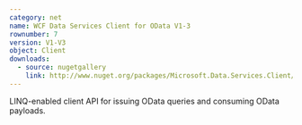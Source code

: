 ```yaml
---
category: net
name: WCF Data Services Client for OData V1-3
rownumber: 7
version: V1-V3
object: Client
downloads:
  - source: nugetgallery
    link: http://www.nuget.org/packages/Microsoft.Data.Services.Client/
---
```

LINQ-enabled client API for issuing OData queries and consuming OData payloads.
